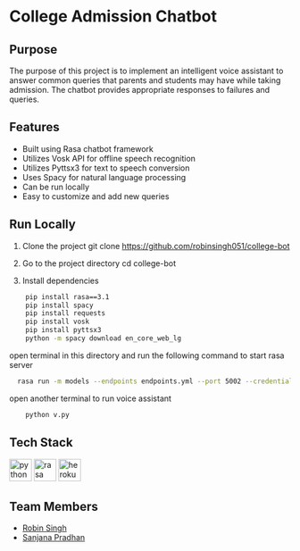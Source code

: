 # College Admission Chatbot

## Purpose
The purpose of this project is to implement an intelligent voice assistant to answer common queries that parents and students may have while taking admission. The chatbot provides appropriate responses to failures and queries. 

## Features
- Built using Rasa chatbot framework
- Utilizes Vosk API for offline speech recognition
- Utilizes Pyttsx3 for text to speech conversion
- Uses Spacy for natural language processing
- Can be run locally
- Easy to customize and add new queries

## Run Locally
1. Clone the project
  git clone https://github.com/robinsingh051/college-bot

2. Go to the project directory
  cd college-bot

3. Install dependencies
```bash
    pip install rasa==3.1
    pip install spacy
    pip install requests
    pip install vosk
    pip install pyttsx3
    python -m spacy download en_core_web_lg
```
open terminal in this directory and run the following command to start rasa server
```bash
  rasa run -m models --endpoints endpoints.yml --port 5002 --credentials credentials.yml
```

open another terminal to run voice assistant
```bash
    python v.py
```

## Tech Stack
<p align="left">
  <img src="https://www.vectorlogo.zone/logos/python/python-icon.svg" alt="python" width="40" height="40"/>
  <img src="https://avatars.githubusercontent.com/u/21214473?s=200&v=4" alt="rasa" width="40" height="40"/>
  <img src="https://www.vectorlogo.zone/logos/heroku/heroku-icon.svg" alt="heroku" width="40" height="40"/>
</p>
 
## Team Members
- [Robin Singh](https://github.com/robinsingh051)
- [Sanjana Pradhan](https://github.com/Sanjana27-11)

